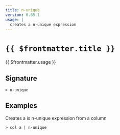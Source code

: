 ```yaml
---
title: n-unique
version: 0.65.1
usage: |
  creates a n-unique expression
---
```


# <code>{{ $frontmatter.title }}</code>

<div style='white-space: pre-wrap;'>{{ $frontmatter.usage }}</div>

## Signature

```> n-unique ```

## Examples

Creates a is n-unique expression from a column
```shell
> col a | n-unique
```
